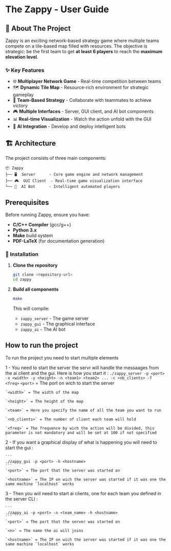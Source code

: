 # The Zappy - User Guide

## 🎯 About The Project

Zappy is an exciting network-based strategy game where multiple teams compete on a tile-based map filled with resources. The objective is strategic: be the first team to get **at least 6 players** to reach the **maximum elevation level**.

### ✨ Key Features

- 🌐 **Multiplayer Network Game** - Real-time competition between teams
- 🗺️ **Dynamic Tile Map** - Resource-rich environment for strategic gameplay
- 👥 **Team-Based Strategy** - Collaborate with teammates to achieve victory
- 🎮 **Multiple Interfaces** - Server, GUI client, and AI bot components
- 📊 **Real-time Visualization** - Watch the action unfold with the GUI
- 🤖 **AI Integration** - Develop and deploy intelligent bots


## 🏗️ Architecture

The project consists of three main components:

```
📦 Zappy
├── 🖥️  Server      - Core game engine and network management
├── 🎮  GUI Client  - Real-time game visualization interface
└── 🤖  AI Bot      - Intelligent automated players
```

## Prerequisites

Before running Zappy, ensure you have:

- **C/C++ Compiler** (gcc/g++)
- **Python 3.x**
- **Make** build system
- **PDF-LaTeX** (for documentation generation)

### 🔧 Installation

1. **Clone the repository**
   ```bash
   git clone <repository-url>
   cd zappy
   ```

2. **Build all components**
   ```bash
   make
   ```
   This will compile:
   - `zappy_server` - The game server
   - `zappy_gui` - The graphical interface
   - `zappy_ai` - The AI bot

## How to run the project

To run the project you need to start multiple elements

1 - You need to start the server the servr will handle the messaages from the ai client and the gui. Here is how you start it :
    ```
    ./zappy_server -p <port> -x <width> -y <height> -n <team1> <team2> ... -c <nb_clients> -f <freq>
    ```
    `<port>` = The port on wich to start the server

    `<width>` = The width of the map

    `<height>` = The height of the map

    `<team>` = Here you specify the name of all the team you want to run

    `<nb_clients>` = The number of client each team will hold

    `<freq>` = The frequence by wich the action will be divided, this parameter is not mandatory and will be set at 100 if not specified

2 - If you want a graphical display of what is happening you will need to start the gui :

    ```
    ./zappy_gui -p <port> -h <hostname>
    ```
    `<port>` = The port that the server was started on

    `<hostname>` = The IP on wich the server was started if it was one the same machine `localhost` works

3 - Then you wiil need to start ai clients, one for each team you defined in the server CLI :

    ```
    ./zappy_ai -p <port> -n <team_name> -h <hostname>
    ```
    `<port>` = The port that the server was started on

    `<n>` = The name the ai will joins

    `<hostname>` = The IP on wich the server was started if it was one the same machine `localhost` works
